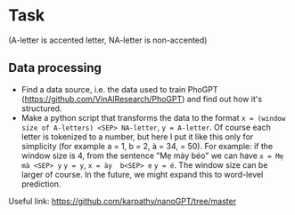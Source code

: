 # Task

(A-letter is accented letter, NA-letter is non-accented)

## Data processing
- Find a data source, i.e. the data used to train PhoGPT (https://github.com/VinAIResearch/PhoGPT) and find out how it's structured.
- Make a python script that transforms the data to the format `x = (window size of A-letters) <SEP> NA-letter`, `y = A-letter`. Of course each letter is tokenized to a number, but here I put it like this only for simplicity (for example a = 1, b = 2, à = 34, <SEP> = 50). For example: if the window size is 4, from the sentence "Mẹ mày béo" we can have `x = Mẹ mà <SEP> y` `y = y`, `x = ày  b<SEP> e` `y = é`. The window size can be larger of course. In the future, we might expand this to word-level prediction.

Useful link: https://github.com/karpathy/nanoGPT/tree/master
